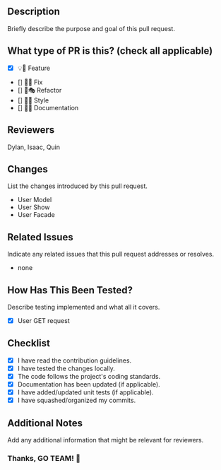 ## Description
Briefly describe the purpose and goal of this pull request.

## What type of PR is this? (check all applicable)
- [x] 💡💫 Feature
- [] 🐞🐛 Fix
- [] 🪸🎭 Refactor
- [] 💅🎨 Style
- [] 📄💾 Documentation

## Reviewers
Dylan, Isaac, Quin

## Changes
List the changes introduced by this pull request.
- User Model
- User Show
- User Facade

## Related Issues
Indicate any related issues that this pull request addresses or resolves.
- none

## How Has This Been Tested?
Describe testing implemented and what all it covers.
- [x] User GET request

## Checklist
- [x] I have read the contribution guidelines.
- [x] I have tested the changes locally.
- [x] The code follows the project's coding standards.
- [x] Documentation has been updated (if applicable).
- [x] I have added/updated unit tests (if applicable).
- [x] I have squashed/organized my commits.

## Additional Notes
Add any additional information that might be relevant for reviewers.

### Thanks, GO TEAM! 👏